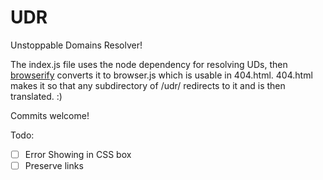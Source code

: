 # UDR
Unstoppable Domains Resolver!

The index.js file uses the node dependency for resolving UDs, then [browserify](https://browserify.org) converts it to browser.js which is usable in 404.html. 404.html makes it so that any subdirectory of /udr/ redirects to it and is then translated. :)

Commits welcome! 

Todo: 
- [ ] Error Showing in CSS box
- [ ] Preserve links